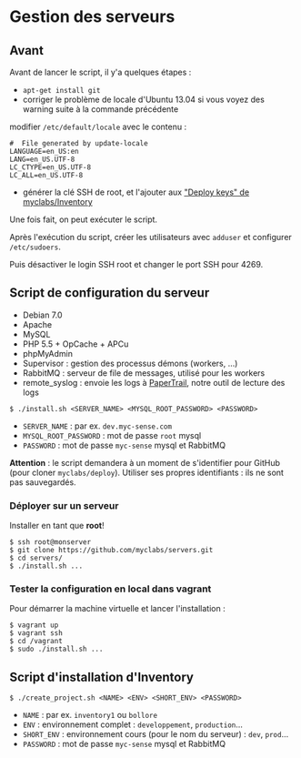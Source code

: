 # Gestion des serveurs

## Avant

Avant de lancer le script, il y'a quelques étapes :

- `apt-get install git`
- corriger le problème de locale d'Ubuntu 13.04 si vous voyez des warning suite à la commande précédente

modifier `/etc/default/locale` avec le contenu :

```
#  File generated by update-locale
LANGUAGE=en_US:en
LANG=en_US.UTF-8
LC_CTYPE=en_US.UTF-8
LC_ALL=en_US.UTF-8
```

- générer la clé SSH de root, et l'ajouter aux ["Deploy keys" de myclabs/Inventory](https://github.com/myclabs/Inventory/settings/keys)

Une fois fait, on peut exécuter le script.

Après l'exécution du script, créer les utilisateurs avec `adduser` et configurer `/etc/sudoers`.

Puis désactiver le login SSH root et changer le port SSH pour 4269.

## Script de configuration du serveur

- Debian 7.0
- Apache
- MySQL
- PHP 5.5 + OpCache + APCu
- phpMyAdmin
- Supervisor : gestion des processus démons (workers, …)
- RabbitMQ : serveur de file de messages, utilisé pour les workers
- remote_syslog : envoie les logs à [PaperTrail](https://papertrailapp.com/), notre outil de lecture des logs

```shell
$ ./install.sh <SERVER_NAME> <MYSQL_ROOT_PASSWORD> <PASSWORD>
```

- `SERVER_NAME` : par ex. `dev.myc-sense.com`
- `MYSQL_ROOT_PASSWORD` : mot de passe `root` mysql
- `PASSWORD` : mot de passe `myc-sense` mysql et RabbitMQ

**Attention** : le script demandera à un moment de s'identifier pour GitHub (pour cloner `myclabs/deploy`).
Utiliser ses propres identifiants : ils ne sont pas sauvegardés.

### Déployer sur un serveur

Installer en tant que **root**!

```shell
$ ssh root@monserver
$ git clone https://github.com/myclabs/servers.git
$ cd servers/
$ ./install.sh ...
```

### Tester la configuration en local dans vagrant

Pour démarrer la machine virtuelle et lancer l'installation :

```shell
$ vagrant up
$ vagrant ssh
$ cd /vagrant
$ sudo ./install.sh ...
```

## Script d'installation d'Inventory

```shell
$ ./create_project.sh <NAME> <ENV> <SHORT_ENV> <PASSWORD>
```

- `NAME` : par ex. `inventory1` ou `bollore`
- `ENV` : environnement complet : `developpement`, `production`…
- `SHORT_ENV` : environnement cours (pour le nom du serveur) : `dev`, `prod`…
- `PASSWORD` : mot de passe `myc-sense` mysql et RabbitMQ
